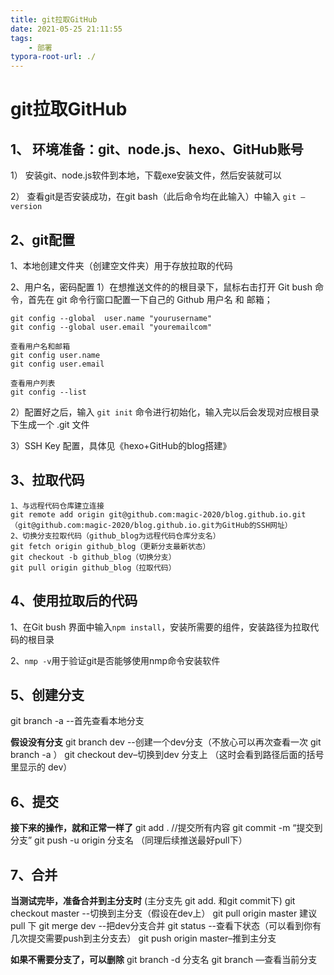 ```yaml
---
title: git拉取GitHub
date: 2021-05-25 21:11:55
tags:
	- 部署
typora-root-url: ./
---
```


# git拉取GitHub

## 1、 环境准备：git、node.js、hexo、GitHub账号

1） 安装git、node.js软件到本地，下载exe安装文件，然后安装就可以

2） 查看git是否安装成功，在git bash（此后命令均在此输入）中输入 `git –version`

## 2、git配置

1、本地创建文件夹（创建空文件夹）用于存放拉取的代码

2、用户名，密码配置
1）在想推送文件的的根目录下，鼠标右击打开 Git bush 命令，首先在 git 命令行窗口配置一下自己的 Github 用户名 和 邮箱；

````
git config --global  user.name "yourusername"
git config --global user.email "youremailcom"

查看用户名和邮箱
git config user.name
git config user.email

查看用户列表
git config --list
````

2）配置好之后，输入 `git init` 命令进行初始化，输入完以后会发现对应根目录下生成一个 .git 文件

3）SSH Key 配置，具体见《hexo+GitHub的blog搭建》

## 3、拉取代码

````
1、与远程代码仓库建立连接
git remote add origin git@github.com:magic-2020/blog.github.io.git （git@github.com:magic-2020/blog.github.io.git为GitHub的SSH网址） 
2、切换分支拉取代码（github_blog为远程代码仓库分支名）
git fetch origin github_blog（更新分支最新状态）
git checkout -b github_blog（切换分支）
git pull origin github_blog（拉取代码）
````

## 4、使用拉取后的代码

1、在Git bush 界面中输入`npm install`，安装所需要的组件，安装路径为拉取代码的根目录

2、`nmp -v`用于验证git是否能够使用nmp命令安装软件

## 5、创建分支

git branch -a --首先查看本地分支

**假设没有分支**
git branch dev --创建一个dev分支（不放心可以再次查看一次 git branch -a ）
git checkout dev–切换到dev 分支上 （这时会看到路径后面的括号里显示的 dev）

## 6、提交

**接下来的操作，就和正常一样了**
git add . //提交所有内容
git commit -m “提交到分支”
git push -u origin 分支名 （同理后续推送最好pull下）

## 7、合并

**当测试完毕，准备合并到主分支时**
(主分支先 git add. 和git commit下)
git checkout master --切换到主分支（假设在dev上）
git pull origin master 建议pull 下
git merge dev --把dev分支合并
git status --查看下状态（可以看到你有几次提交需要push到主分支去）
git push origin master–推到主分支

**如果不需要分支了，可以删除**
git branch -d 分支名
git branch —查看当前分支
